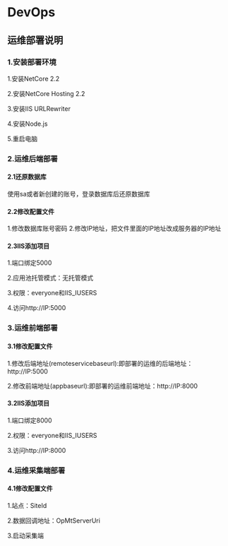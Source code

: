 # DevOps
## 运维部署说明
### 1.安装部署环境
1.安装NetCore 2.2

2.安装NetCore Hosting 2.2

3.安装IIS URLRewriter

4.安装Node.js

5.重启电脑

### 2.运维后端部署

#### 2.1还原数据库
使用sa或者新创建的账号，登录数据库后还原数据库

#### 2.2修改配置文件
1.修改数据库账号密码
2.修改IP地址，把文件里面的IP地址改成服务器的IP地址

#### 2.3IIS添加项目
1.端口绑定5000

2.应用池托管模式：无托管模式

3.权限：everyone和IIS_IUSERS

4.访问http://IP:5000

### 3.运维前端部署
#### 3.1修改配置文件

1.修改后端地址(remoteservicebaseurl):即部署的运维的后端地址：http://IP:5000

2.修改前端地址(appbaseurl):即部署的运维前端地址：http://IP:8000

#### 3.2IIS添加项目
1.端口绑定8000

2.权限：everyone和IIS_IUSERS

3.访问http://IP:8000

### 4.运维采集端部署

#### 4.1修改配置文件
1.站点：SiteId

2.数据回调地址：OpMtServerUri

3.启动采集端
